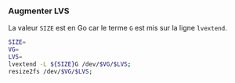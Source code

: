 ### Augmenter LVS
La valeur `SIZE` est en Go car le terme `G` est mis sur la ligne `lvextend`.
```bash
SIZE=
VG=
LVS=
lvextend -L ${SIZE}G /dev/$VG/$LVS;
resize2fs /dev/$VG/$LVS;
```
